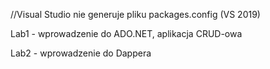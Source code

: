 //Visual Studio nie generuje pliku packages.config (VS 2019)

Lab1 - wprowadzenie do ADO.NET, aplikacja CRUD-owa

Lab2 - wprowadzenie do Dappera
